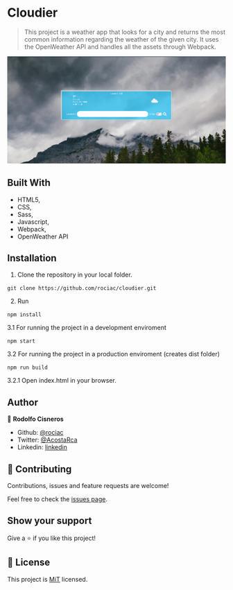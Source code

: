 # Cloudier

> This project is a weather app that looks for a city and returns the most common information regarding the weather of the given city. It uses the OpenWeather API and handles all the assets through Webpack.

![Cloudier](screenshotCloudier.png)


## Built With

- HTML5,
- CSS,
- Sass,
- Javascript,
- Webpack,
- OpenWeather API

## Installation

1. Clone the repository in your local folder.
```
git clone https://github.com/rociac/cloudier.git
```
2. Run
```
npm install
```
3.1 For running the project in a development enviroment
```
npm start
```
3.2 For running the project in a production enviroment (creates dist folder)
```
npm run build
```
3.2.1 Open index.html in your browser.

## Author

👤 **Rodolfo Cisneros**

- Github: [@rociac](https://github.com/rociac)
- Twitter: [@AcostaRca](https://twitter.com/AcostaRca)
- Linkedin: [linkedin](https://www.linkedin.com/in/rociac/)

## 🤝 Contributing

Contributions, issues and feature requests are welcome!

Feel free to check the [issues page](https://github.com/rociac/fat-food/issues).

## Show your support

Give a ⭐️ if you like this project!

## 📝 License

This project is [MiT](https://opensource.org/licenses/MIT) licensed.
